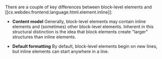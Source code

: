 
There are a couple of key differences between block-level elements and [[cs.webdev.frontend.language.html.element.inline]]:

- **Content model**
Generally, block-level elements may contain inline elements and (sometimes) other block-level elements. Inherent in this structural distinction is the idea that block elements create "larger" structures than inline elements.

- **Default formatting**
By default, block-level elements begin on new lines, but inline elements can start anywhere in a line.
